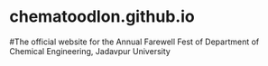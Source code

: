 # chematoodlon.github.io
#The official website for the Annual Farewell Fest of Department of Chemical Engineering, Jadavpur University
